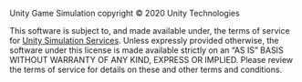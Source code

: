 Unity Game Simulation copyright © 2020 Unity Technologies

This software is subject to, and made available under, the terms of service for [Unity Simulation Services](https://unity3d.com/legal/terms-of-service/unity-simulation).
Unless expressly provided otherwise, the software under this license is made available strictly on an “AS IS” BASIS WITHOUT WARRANTY OF ANY KIND, EXPRESS OR IMPLIED. Please review the terms of service for details on these and other terms and conditions.

